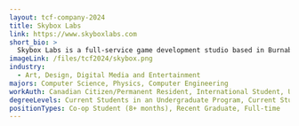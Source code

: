 ```yaml
---
layout: tcf-company-2024
title: Skybox Labs
link: https://www.skyboxlabs.com
short_bio: >
  Skybox Labs is a full-service game development studio based in Burnaby, BC. Founded in 2011, we've developed titles alongside some of the world's top publishers including Xbox Game Studios, Bungie, and Electronic Arts. The studio is currently co-developing Halo Infinite, working on projects in the Minecraft universe, supporting the dev team at Bungie on Destiny 2: Lightfall, supporting development of Fallout 76, and working on unannounced original IP.
imageLink: /files/tcf2024/skybox.png
industry:
  - Art, Design, Digital Media and Entertainment
majors: Computer Science, Physics, Computer Engineering
workAuth: Canadian Citizen/Permanent Resident, International Student, US Citizen, All
degreeLevels: Current Students in an Undergraduate Program, Current Students in a Masters Program, Graduated with an Undergraduate Degree
positionTypes: Co-op Student (8+ months), Recent Graduate, Full-time
---
```

